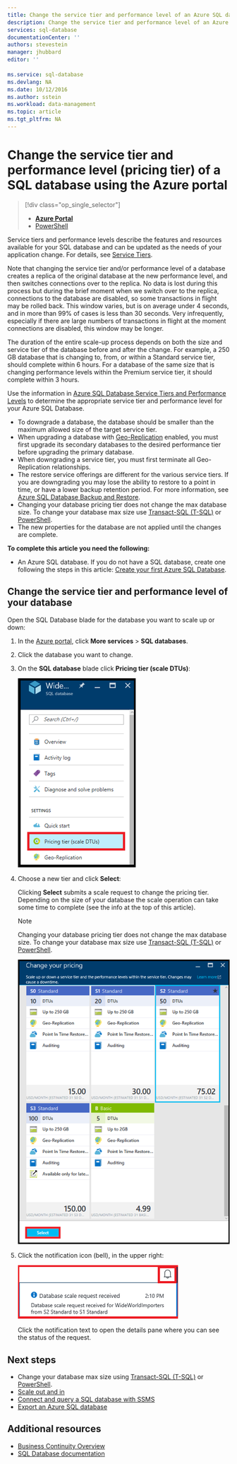 ```yaml
---
title: Change the service tier and performance level of an Azure SQL database
description: Change the service tier and performance level of an Azure SQL database shows how to scale your SQL database up or down. Changing the pricing tier of an Azure SQL database.
services: sql-database
documentationCenter: ''
authors: stevestein
manager: jhubbard
editor: ''

ms.service: sql-database
ms.devlang: NA
ms.date: 10/12/2016
ms.author: sstein
ms.workload: data-management
ms.topic: article
ms.tgt_pltfrm: NA
---
```


# Change the service tier and performance level (pricing tier) of a SQL database using the Azure portal

> [!div class="op_single_selector"]
>- [**Azure Portal**](./sql-database-scale-up.md)
>- [PowerShell](./sql-database-scale-up-powershell.md)

Service tiers and performance levels describe the features and resources available for your SQL database and can be updated as the needs of your application change. For details, see [Service Tiers](./sql-database-service-tiers.md).

Note that changing the service tier and/or performance level of a database creates a replica of the original database at the new performance level, and then switches connections over to the replica. No data is lost during this process but during the brief moment when we switch over to the replica, connections to the database are disabled, so some transactions in flight may be rolled back. This window varies, but is on average under 4 seconds, and in more than 99% of cases is less than 30 seconds. Very infrequently, especially if there are large numbers of transactions in flight at the moment connections are disabled, this window may be longer.  

The duration of the entire scale-up process depends on both the size and service tier of the database before and after the change. For example, a 250 GB database that is changing to, from, or within a Standard service tier, should complete within 6 hours. For a database of the same size that is changing performance levels within the Premium service tier, it should complete within 3 hours.

Use the information in [Azure SQL Database Service Tiers and Performance Levels](./sql-database-service-tiers.md) to determine the appropriate service tier and performance level for your Azure SQL Database.

- To downgrade a database, the database should be smaller than the maximum allowed size of the target service tier. 
- When upgrading a database with [Geo-Replication](./sql-database-geo-replication-overview.md) enabled, you must first upgrade its secondary databases to the desired performance tier before upgrading the primary database.
- When downgrading a service tier, you must first terminate all Geo-Replication relationships. 
- The restore service offerings are different for the various service tiers. If you are downgrading you may lose the ability to restore to a point in time, or have a lower backup retention period. For more information, see [Azure SQL Database Backup and Restore](./sql-database-business-continuity.md).
- Changing your database pricing tier does not change the max database size. To change your database max size use [Transact-SQL (T-SQL)](https://msdn.microsoft.com/zh-cn/library/mt574871.aspx) or [PowerShell](https://msdn.microsoft.com/zh-cn/library/mt619433.aspx).
- The new properties for the database are not applied until the changes are complete.

**To complete this article you need the following:**

- An Azure SQL database. If you do not have a SQL database, create one following the steps in this article: [Create your first Azure SQL Database](./sql-database-get-started.md).

## Change the service tier and performance level of your database

Open the SQL Database blade for the database you want to scale up or down:

1. In the [Azure portal](https://portal.azure.cn), click **More services** > **SQL databases**.
2. Click the database you want to change.
3. On the **SQL database** blade click **Pricing tier (scale DTUs)**:

    ![pricing tier][1]

1.  Choose a new tier and click **Select**:

    Clicking **Select** submits a scale request to change the pricing tier. Depending on the size of your database the scale operation can take some time to complete (see the info at the top of this article).

    > [!NOTE]
    > Changing your database pricing tier does not change the max database size. To change your database max size use [Transact-SQL (T-SQL)](https://msdn.microsoft.com/zh-cn/library/mt574871.aspx) or [PowerShell](https://msdn.microsoft.com/zh-cn/library/mt619433.aspx).

    ![select pricing tier][2]

3. Click the notification icon (bell), in the upper right:

    ![notifications][3]

    Click the notification text to open the details pane where you can see the status of the request.

## Next steps

- Change your database max size using [Transact-SQL (T-SQL)](https://msdn.microsoft.com/zh-cn/library/mt574871.aspx) or [PowerShell](https://msdn.microsoft.com/zh-cn/library/mt619433.aspx).
- [Scale out and in](./sql-database-elastic-scale-get-started.md)
- [Connect and query a SQL database with SSMS](./sql-database-connect-query-ssms.md)
- [Export an Azure SQL database](./sql-database-export.md)

## Additional resources

- [Business Continuity Overview](./sql-database-business-continuity.md)
- [SQL Database documentation](./index.yml)

<!--Image references-->
[1]: ./media/sql-database-scale-up/new-tier.png
[2]: ./media/sql-database-scale-up/choose-tier.png
[3]: ./media/sql-database-scale-up/scale-notification.png
[4]: ./media/sql-database-scale-up/new-tier.png